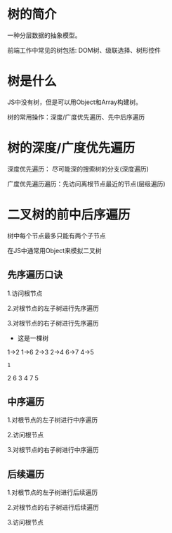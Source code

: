 # 树的简介
一种分层数据的抽象模型。

前端工作中常见的树包括: DOM树、级联选择、树形控件

# 树是什么
JS中没有树，但是可以用Object和Array构建树。

树的常用操作：深度/广度优先遍历、先中后序遍历

# 树的深度/广度优先遍历
深度优先遍历： 尽可能深的搜索树的分支(深度遍历)

广度优先遍历遍历：先访问离根节点最近的节点(层级遍历)

# 二叉树的前中后序遍历
树中每个节点最多只能有两个子节点

在JS中通常用Object来模拟二叉树



## 先序遍历口诀
1.访问根节点

2.对根节点的左子树进行先序遍历

3.对根节点的右子树进行先序遍历

- 这是一棵树

1->2 1->6 2->3 2->4 6->7 4->5

    1
  2   6
3   4   7
  5

## 中序遍历
1.对根节点的左子树进行中序遍历

2.访问根节点

3.对根节点的右子树进行中序遍历

## 后续遍历
1.对根节点的左子树进行后续遍历

2.对根节点的右子树进行后续遍历

3.访问根节点


